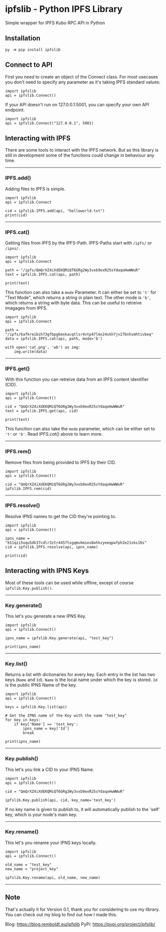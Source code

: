 # ipfslib - Python IPFS Library
Simple wrapper for IPFS Kubo RPC API in Python

## Installation
    py -m pip install ipfslib

## Connect to API
First you need to create an object of the Connect class. For most usecases you don't need to specify any parameter as it's taking IPFS standard values:

    import ipfslib
    api = ipfslib.Connect()

If your API doesn't run on 127.0.0.1:5001, you can specify your own API endpoint:

    import ipfslib
    api = ipfslib.Connect("127.0.0.1", 5001)

## Interacting with IPFS
There are some tools to interact with the IPFS network. But as this library is still in development some of the functions could change in behaviour any time.

---
### IPFS.add()
Adding files to IPFS is simple.

    import ipfslib
    api = ipfslib.Connect

    cid = ipfslib.IPFS.add(api, "helloworld.txt")
    print(cid)

---
### IPFS.cat()
Getting files from IPFS by the IPFS-Path. IPFS-Paths start with `/ipfs/` or `/ipns/`.

    import ipfslib
    api = ipfslib.Connect

    path = "/ipfs/QmQrXZ4iXdEKQMiQT6GRg2Wy3vxb9exR25sYdaqoHwWWuR"
    text = ipfslib.IPFS.cat(api, path)

    print(text)

This function can also take a `mode` Parameter. It can either be set to `'t'` for "Text Mode", which returns a string in plain text. The other mode is `'b'`, which returns a string with byte data. This can be useful to retreive imagages from IPFS.

    import ipfslib
    api = ipfslib.Connect

    path = "/ipfs/bafkreibih73gfbpgkmskacqtlsr4vtp47lmx24skh7jv27bnhsmhtivbeq"
    data = ipfslib.IPFS.cat(api, path, mode='b')

    with open('cat.png', 'wb') as img:
        img.write(data)

---

### IPFS.get()
With this function you can retreive data from an IPFS content identifier (CID).

    import ipfslib
    api = ipfslib.Connect()

    cid = "QmQrXZ4iXdEKQMiQT6GRg2Wy3vxb9exR25sYdaqoHwWWuR"
    text = ipfslib.IPFS.get(api, cid)

    print(text)

This function can also take the `mode` parameter, which can be either set to `'t'` or `'b'`. Read *IPFS.cat()* above to learn more.

---
### IPFS.rem()
Remove files from being provided to IPFS by their CID.

    import ipfslib
    api = ipfslib.Connect()

    cid = "QmQrXZ4iXdEKQMiQT6GRg2Wy3vxb9exR25sYdaqoHwWWuR"
    ipfslib.IPFS.rem(cid)

---
### IPFS.resolve()
Resolve IPNS names to get the CID they're pointing to.

    import ipfslib
    api = ipfslib.Connect()

    ipns_name = "k51qzi5uqu5dk37cdlr3ztr4457txgqmukmiex8ohkzyeeqpwfph2e21sks16s"
    cid = ipfslib.IPFS.resolve(api, ipns_name)

    print(cid)

## Interacting with IPNS Keys
Most of these tools can be used while offline, except of course `ipfslib.Key.publish()`.

---
### Key.generate()
This let's you generate a new IPNS Key.

    import ipfslib
    api = ipfslib.Connect()

    ipns_name = ipfslib.Key.generate(api, "test_key")

    print(ipns_name)

---
### Key.list()
Returns a list with dictionaries for every key. Each entry in the list has two keys (`Name` and `Id`). `Name` is the local name under which the key is stored. `Id` is the public IPNS Name of the key.

    import ipfslib
    api = ipfslib.Connect()

    keys = ipfslib.Key.list(api)

    # Get the IPNS name of the Key with the name "test_key"
    for key in keys:
        if key['Name'] == 'test_key':
            ipns_name = key['Id']
            break
    
    print(ipns_name)

---
### Key.publish()
This let's you link a CID to your IPNS Name.

    import ipfslib
    api = ipfslib.Connect()

    cid = "QmQrXZ4iXdEKQMiQT6GRg2Wy3vxb9exR25sYdaqoHwWWuR"

    ipfslib.Key.publish(api, cid, key_name='test_key')

If no key name is given to publish to, it will automatically publish to the 'self' key, which is your node's main key.

---
### Key.rename()
This let's you rename your IPNS keys locally. 

    import ipfslib
    api = ipfslib.Connect()

    old_name = "test_key"
    new_name = "project_key"

    ipfslib.Key.rename(api, old_name, new_name)

---

## Note
That's actually it for Version 0.1, thank you for considering to use my library. You can check out my blog to find out how I made this.

Blog: https://blog.remboldt.eu/ipfslib
PyPi: https://pypi.org/project/ipfslib/